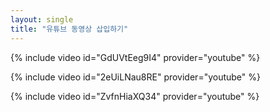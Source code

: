 ```yaml
---
layout: single
title: "유튜브 동영상 삽입하기" 
---
```


{% include video id="GdUVtEeg9I4" provider="youtube" %}

{% include video id="2eUiLNau8RE" provider="youtube" %}

{% include video id="ZvfnHiaXQ34" provider="youtube" %}
